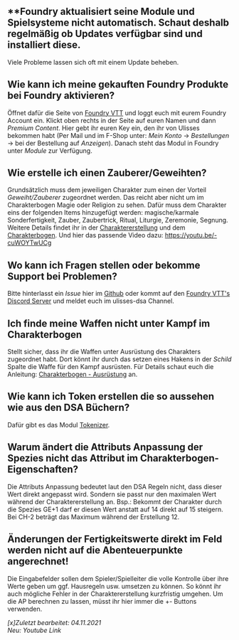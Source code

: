 ## **Foundry aktualisiert seine Module und Spielsysteme nicht automatisch. Schaut deshalb regelmäßig ob Updates verfügbar sind und installiert diese.
Viele Probleme lassen sich oft mit einem Update beheben.

## Wie kann ich meine gekauften Foundry Produkte bei Foundry aktivieren?
Öffnet dafür die Seite von [Foundry VTT](https://foundryvtt.com/) und loggt euch mit eurem Foundry Account ein. Klickt oben rechts in der Seite auf euren Namen und dann 
*Premium Content*. Hier gebt ihr euren Key ein, den ihr von Ulisses bekommen habt (Per Mail und im F-Shop unter: *Mein Konto* -> *Bestellungen* -> bei der Bestellung auf *Anzeigen*). Danach steht das Modul in Foundry unter *Module* zur Verfügung.

## Wie erstelle ich einen Zauberer/Geweihten?
Grundsätzlich muss dem jeweiligen Charakter zum einen der Vorteil *Geweiht/Zauberer* zugeordnet werden. Das reicht aber nicht um im Charakterbogen Magie oder Religion zu sehen. Dafür muss dem Charakter eins der folgenden Items hinzugefügt werden: magische/karmale Sonderfertigkeit, Zauber, Zaubertrick, Ritual, Liturgie, Zeremonie, Segnung.
Weitere Details findet ihr in der [Charaktererstellung](https://github.com/Plushtoast/dsa5-foundryVTT/wiki/de-Charaktererstellung) und dem [Charakterbogen](https://github.com/Plushtoast/dsa5-foundryVTT/wiki/de-Charakterbogen). 
Und hier das passende Video dazu: https://youtu.be/-cuWOYTwUCg

## Wo kann ich Fragen stellen oder bekomme Support bei Problemen?
Bitte hinterlasst ein *Issue* hier im [Github](https://github.com/Plushtoast/dsa5-foundryVTT/issues) oder kommt auf den [Foundry VTT's Discord Server](https://discord.gg/foundryvtt) und meldet euch im ulisses-dsa Channel. 

## Ich finde meine Waffen nicht unter Kampf im Charakterbogen
Stellt sicher, dass ihr die Waffen unter Ausrüstung des Charakters zugeordnet habt. Dort könnt ihr durch das setzen eines Hakens in der *Schild* Spalte die Waffe für den Kampf ausrüsten. Für Details schaut euch die Anleitung: [Charakterbogen - Ausrüstung](https://github.com/Plushtoast/dsa5-foundryVTT/wiki/de-Charakterbogen#5-ausr%C3%BCstung) an.  

## Wie kann ich Token erstellen die so aussehen wie aus den DSA Büchern?
Dafür gibt es das Modul [Tokenizer](https://github.com/Plushtoast/dsa5-foundryVTT/wiki/de-Module#tokenizer).

## Warum ändert die Attributs Anpassung der Spezies nicht das Attribut im Charakterbogen-Eigenschaften?
Die Attributs Anpassung bedeutet laut den DSA Regeln nicht, dass dieser Wert direkt angepasst wird. Sondern sie passt nur den maximalen Wert während der Charaktererstellung an.
Bsp.: Bekommt der Charakter durch die Spezies GE+1 darf er diesen Wert anstatt auf 14 direkt auf 15 steigern. Bei CH-2 beträgt das Maximum während der Erstellung 12.

## Änderungen der Fertigkeitswerte direkt im Feld werden nicht auf die Abenteuerpunkte angerechnet!
Die Eingabefelder sollen dem Spieler/Spielleiter die volle Kontrolle über ihre Werte geben um ggf. Hausregeln usw. umsetzen zu können. So könnt ihr auch mögliche Fehler in der Charaktererstellung kurzfristig umgehen. Um die AP berechnen zu lassen, müsst ihr hier immer die +- Buttons verwenden.

*[x]Zuletzt bearbeitet: 04.11.2021*  
*Neu: Youtube Link*  
